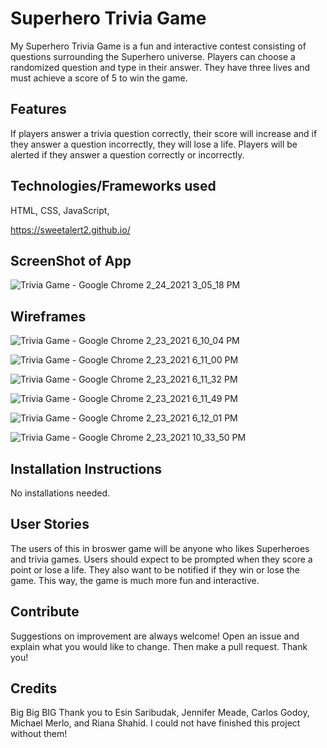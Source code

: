 # Superhero Trivia Game

My Superhero Trivia Game is a fun and interactive contest consisting of questions surrounding the Superhero universe. Players can choose a randomized question and type in their answer. They have three lives and must achieve a score of 5 to win the game.

## Features

If players answer a trivia question correctly, their score will increase and if they answer a question incorrectly, they will lose a life. Players will be alerted if they answer a question correctly or incorrectly.

## Technologies/Frameworks used

HTML,
CSS,
JavaScript,

<!-- here, describe the package name you used and how/why you used it, instead of just linking to its repo -->

https://sweetalert2.github.io/

## ScreenShot of App

![Trivia Game - Google Chrome 2_24_2021 3_05_18 PM](https://user-images.githubusercontent.com/47430018/109059025-bb624280-76b1-11eb-9215-0c10a68c45ac.png)

## Wireframes

<!-- These aren't actually wireframes? Wireframes would be the sketches/drawings you made of how you planned to layout your application components -->

![Trivia Game - Google Chrome 2_23_2021 6_10_04 PM](https://user-images.githubusercontent.com/47430018/108920550-d3c75400-7602-11eb-87ea-b6c7e827ebb8.png)

![Trivia Game - Google Chrome 2_23_2021 6_11_00 PM](https://user-images.githubusercontent.com/47430018/108920588-e5a8f700-7602-11eb-96fd-b12174093fd7.png)

![Trivia Game - Google Chrome 2_23_2021 6_11_32 PM](https://user-images.githubusercontent.com/47430018/108920604-ed689b80-7602-11eb-9116-f15e00981ebb.png)

![Trivia Game - Google Chrome 2_23_2021 6_11_49 PM](https://user-images.githubusercontent.com/47430018/108920622-f6596d00-7602-11eb-8eac-cb70cfc37e48.png)

![Trivia Game - Google Chrome 2_23_2021 6_12_01 PM](https://user-images.githubusercontent.com/47430018/108920638-fc4f4e00-7602-11eb-9c45-f272789bd464.png)

![Trivia Game - Google Chrome 2_23_2021 10_33_50 PM](https://user-images.githubusercontent.com/47430018/108943666-4cd8a280-7627-11eb-8674-c12b99b3b734.png)

## Installation Instructions

<!-- Here I would add the steps for someone to clone your repo and run it locally on their machine -->

No installations needed.

## User Stories

The users of this in broswer game will be anyone who likes Superheroes and trivia games. Users should expect to be prompted when they score a point or lose a life. They also want to be notified if they win or lose the game. This way, the game is much more fun and interactive.

## Contribute

<!-- Here I'd differentiate between issues and pull requests. An issue is a place to report bugs and other issues, while a pull request would include the changed code to fix a bug or other issue -->

Suggestions on improvement are always welcome! Open an issue and explain what you would like to change. Then make a pull request. Thank you!

## Credits

Big Big BIG Thank you to Esin Saribudak, Jennifer Meade, Carlos Godoy, Michael Merlo, and Riana Shahid. I could not have finished this project without them!
